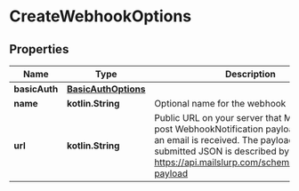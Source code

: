 
# CreateWebhookOptions

## Properties
Name | Type | Description | Notes
------------ | ------------- | ------------- | -------------
**basicAuth** | [**BasicAuthOptions**](BasicAuthOptions) |  |  [optional]
**name** | **kotlin.String** | Optional name for the webhook |  [optional]
**url** | **kotlin.String** | Public URL on your server that MailSlurp can post WebhookNotification payload to when an email is received. The payload of the submitted JSON is described by https://api.mailslurp.com/schemas/webhook-payload |  [optional]




